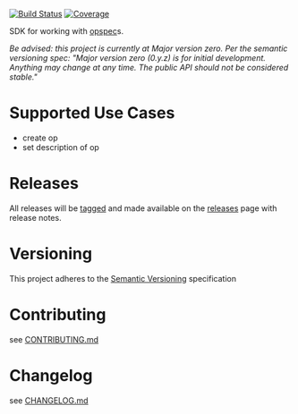[![Build Status](https://travis-ci.org/opspec-io/sdk-golang.svg?branch=master)](https://travis-ci.org/opspec-io/sdk-golang)
[![Coverage](https://codecov.io/gh/opspec-io/sdk-golang/branch/master/graph/badge.svg)](https://codecov.io/gh/opspec-io/sdk-golang)

SDK for working with [opspec](http://opspec.io)s.

*Be advised: this project is currently at Major version zero. Per the semantic versioning spec:
 "Major version zero (0.y.z) is for initial development. Anything may change at any time. The public API should not be considered stable."*

# Supported Use Cases
- create op
- set description of op

# Releases
All releases will be [tagged](https://github.com/opspec-io/sdk-golang/tags) and made available on the 
[releases](https://github.com/opspec-io/sdk-golang/releases) page with release notes.

# Versioning
This project adheres to the [Semantic Versioning](http://semver.org/) specification

# Contributing
see [CONTRIBUTING.md](CONTRIBUTING.md)

# Changelog
see [CHANGELOG.md](CHANGELOG.md)

